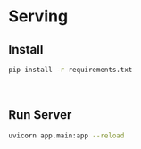 # Serving

## Install

```bash
pip install -r requirements.txt
```

<br>

## Run Server

```bash
uvicorn app.main:app --reload
```